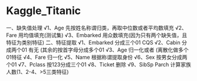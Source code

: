 # Kaggle_Titanic

一、缺失值处理
√1、Age 先按姓名称谓归类，再取中位数或者平均数填充
√2、Fare 用均值填充(测试集)
√3、Embarked 用众数填充(因为只有两个缺失值，且特征为类别特征)
二、特征提取
√1、Embarked 分成三个01	CQS
√2、Cabin 分成两个01  有无  (其余的按首字母分成多个01
√3、Age 归一化或者 (离散化做多个01特征
√4、Fare 归一化
√5、Name 根据称谓提取身份
√6、Sex 按男女分成两个01
√7、Pclass 按123分成三个01
√8、Ticket 删除
√9、SibSp Parch 计算家族人数(1、2-4、>5三类特征)
